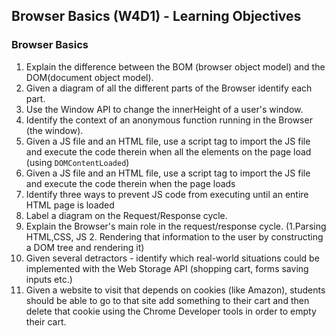 ## Browser Basics (W4D1) - Learning Objectives

### Browser Basics
1. Explain the difference between the BOM (browser object model) and the DOM(document object model).
2. Given a diagram of all the different parts of the Browser identify each part.
3. Use the Window API to change the innerHeight of a user's window.
4. Identify the context of an anonymous function running in the Browser (the window).
5. Given a JS file and an HTML file, use a script tag to import the JS file and execute the code therein when all the elements on the page load (using `DOMContentLoaded`)
6. Given a JS file and an HTML file, use a script tag to import the JS file and execute the code therein when the page loads
7. Identify three ways to prevent JS code from executing until an entire HTML page is loaded
8. Label a diagram on the Request/Response cycle.
9. Explain the Browser's main role in the request/response cycle. (1.Parsing HTML,CSS, JS 2. Rendering that information to the user by constructing a DOM tree and rendering it)
10. Given several detractors - identify which real-world situations could be implemented with the Web Storage API (shopping cart, forms saving inputs etc.)
11. Given a website to visit that depends on cookies (like Amazon), students should be able to go to that site add something to their cart and then delete that cookie using the Chrome Developer tools in order to empty their cart.
